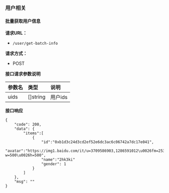 ### 用户相关

#### 批量获取用户信息

**请求URL：**

- `/user/get-batch-info`

**请求方式：**

- POST

**接口请求参数说明**

| 参数名  | 类型       | 说明    |
|:-----|:---------|:------|
| uids | []string | 用户ids |

**接口响应**

```
{
    "code": 200,
    "data": {
        "items":[
            {
                "id":"0xb1d3c24d3cd2ef52e6dc3ac6c06742a7dc17e041",
                "avatar":"https://img1.baidu.com/it/u=3709586903,1286591012\u0026fm=253\u0026fmt=auto\u0026app=138\u0026f=JPEG?w=500\u0026h=500",
                "name":"2hk3ki"
                "gender": 1
            }
        ]
    },
    "msg": ""
}
```

